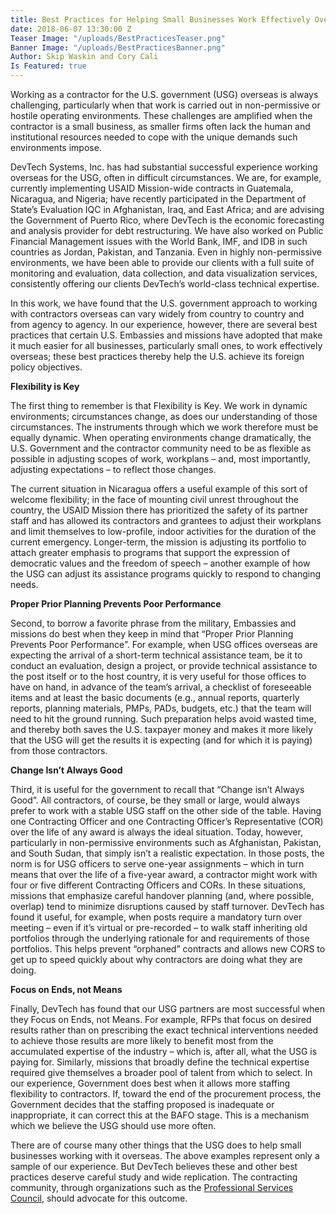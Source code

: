 ```yaml
---
title: Best Practices for Helping Small Businesses Work Effectively Overseas
date: 2018-06-07 13:30:00 Z
Teaser Image: "/uploads/BestPracticesTeaser.png"
Banner Image: "/uploads/BestPracticesBanner.png"
Author: Skip Waskin and Cory Cali
Is Featured: true
---
```


Working as a contractor for the U.S. government (USG) overseas is always challenging, particularly when that work is carried out in non-permissive or hostile operating environments.  These challenges are amplified when the contractor is a small business, as smaller firms often lack the human and institutional resources needed to cope with the unique demands such environments impose.

DevTech Systems, Inc. has had substantial successful experience working overseas for the USG, often in difficult circumstances.  We are, for example, currently implementing USAID Mission-wide contracts in Guatemala, Nicaragua, and Nigeria; have recently participated in the Department of State’s Evaluation IQC in Afghanistan, Iraq, and East Africa; and are advising the Government of Puerto Rico, where DevTech is the economic forecasting and analysis provider for debt restructuring.   We have also worked on Public Financial Management issues with the World Bank, IMF, and IDB in such countries as Jordan, Pakistan, and Tanzania.  Even in highly non-permissive environments, we have been able to provide our clients with a full suite of monitoring and evaluation, data collection, and data visualization services, consistently offering our clients DevTech’s world-class technical expertise.

In this work, we have found that the U.S. government approach to working with contractors overseas can vary widely from country to country and from agency to agency.  In our experience, however, there are several best practices that certain U.S. Embassies and missions have adopted that make it much easier for all businesses, particularly small ones, to work effectively overseas; these best practices thereby help the U.S. achieve its foreign policy objectives.  

**Flexibility is Key**

The first thing to remember is that Flexibility is Key.  We work in dynamic environments; circumstances change, as does our understanding of those circumstances.  The instruments through which we work therefore must be equally dynamic.  When operating environments change dramatically, the U.S. Government and the contractor community need to be as flexible as possible in adjusting scopes of work, workplans  – and, most importantly, adjusting expectations – to reflect those changes.  

The current situation in Nicaragua offers a useful example of this sort of welcome flexibility; in the face of mounting civil unrest throughout the country, the USAID Mission there has prioritized the safety of its partner staff and has allowed its contractors and grantees to adjust their workplans and limit themselves to low-profile, indoor activities for the duration of the current emergency.  Longer-term, the mission is adjusting its portfolio to attach greater emphasis to programs that support the expression of democratic values and the freedom of speech – another example of how the USG can adjust its assistance programs quickly to respond to changing needs.

**Proper Prior Planning Prevents Poor Performance**

Second, to borrow a favorite phrase from the military, Embassies and missions do best when they keep in mind that “Proper Prior Planning Prevents Poor Performance”.  For example, when USG offices overseas are expecting the arrival of a short-term technical assistance team, be it to conduct an evaluation, design a project, or provide technical assistance to the post itself or to the host country, it is very useful for those offices to have on hand, in advance of the team’s arrival, a checklist of foreseeable items and at least the basic documents (e.g., annual reports, quarterly reports, planning materials, PMPs, PADs, budgets, etc.) that the team will need to hit the ground running.  Such preparation helps avoid wasted time, and thereby both saves the U.S. taxpayer money and makes it more likely that the USG will get the results it is expecting (and for which it is paying) from those contractors.

**Change Isn’t Always Good**

Third, it is useful for the government to recall that “Change isn’t Always Good”.  All contractors, of course, be they small or large, would always prefer to work with a stable USG staff on the other side of the table.  Having one Contracting Officer and one Contracting Officer’s Representative (COR) over the life of any award is always the ideal situation.  Today, however, particularly in non-permissive environments such as Afghanistan, Pakistan, and South Sudan, that simply isn’t a realistic expectation.  In those posts, the norm is for USG officers to serve one-year assignments – which in turn means that over the life of a five-year award, a contractor might work with four or five different Contracting Officers and CORs.  In these situations, missions that emphasize careful handover planning (and, where possible, overlap) tend to minimize disruptions caused by staff turnover.  DevTech has found it useful, for example, when posts require a mandatory turn over meeting – even if it’s virtual or pre-recorded – to walk staff inheriting old portfolios through the underlying rationale for and requirements of those portfolios.  This helps prevent “orphaned” contracts and allows new CORS to get up to speed quickly about why contractors are doing what they are doing.

**Focus on Ends, not Means**

Finally, DevTech has found that our USG partners are most successful when they Focus on Ends, not Means.  For example, RFPs that focus on desired results rather than on prescribing the exact technical interventions needed to achieve those results are more likely to benefit most from the accumulated expertise of the industry – which is, after all, what the USG is paying for.  Similarly, missions that broadly define the technical expertise required give themselves a broader pool of talent from which to select.  In our experience, Government does best when it allows more staffing flexibility to contractors.  If, toward the end of the procurement process, the Government decides that the staffing proposed is inadequate or inappropriate, it can correct this at the BAFO stage.  This is a mechanism which we believe the USG should use more often.

There are of course many other things that the USG does to help small businesses working with it overseas.  The above examples represent only a sample of our experience.  But DevTech believes these and other best practices deserve careful study and wide replication.  The contracting community, through organizations such as the [Professional Services Council](https://www.pscouncil.org/), should advocate for this outcome.
